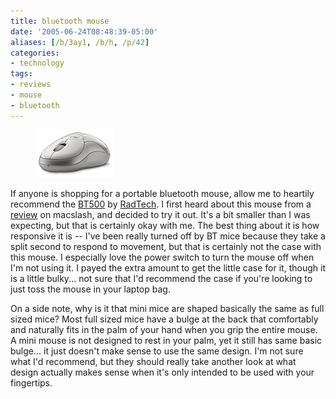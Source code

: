 ```yaml
---
title: bluetooth mouse
date: '2005-06-24T08:48:39-05:00'
aliases: [/b/3ay1, /b/h, /p/42]
categories:
- technology
tags:
- reviews
- mouse
- bluetooth
---
```

<figure class="alignleft">
  <img src="bt500.jpg" alt="RadTech BT500 Mouse">
</figure>

If anyone is shopping for a portable bluetooth mouse, allow me to heartily recommend the [BT500][] by [RadTech][].  I
first heard about this mouse from a [review][] on macslash, and decided to try it out.  It's a bit smaller than I was
expecting, but that is certainly okay with me.  The best thing about it is how responsive it is -- I've been really
turned off by BT mice because they take a split second to respond to movement, but that is certainly not the case with
this mouse.  I especially love the power switch to turn the mouse off when I'm not using it.  I payed the extra amount
to get the little case for it, though it is a little bulky... not sure that I'd recommend the case if you're looking to
just toss the mouse in your laptop bag.

On a side note, why is it that mini mice are shaped basically the same as full sized mice?  Most full sized mice have a
bulge at the back that comfortably and naturally fits in the palm of your hand when you grip the entire mouse.  A mini
mouse is not designed to rest in your palm, yet it still has same basic bulge... it just doesn't make sense to use the
same design.  I'm not sure what I'd recommend, but they should really take another look at what design actually makes
sense when it's only intended to be used with your fingertips.

[BT500]: http://www.radtech.us/Products/BT500.aspx
[RadTech]: http://www.radtech.us/
[review]: http://macslash.org/article.pl?sid=05/05/31/1058257
